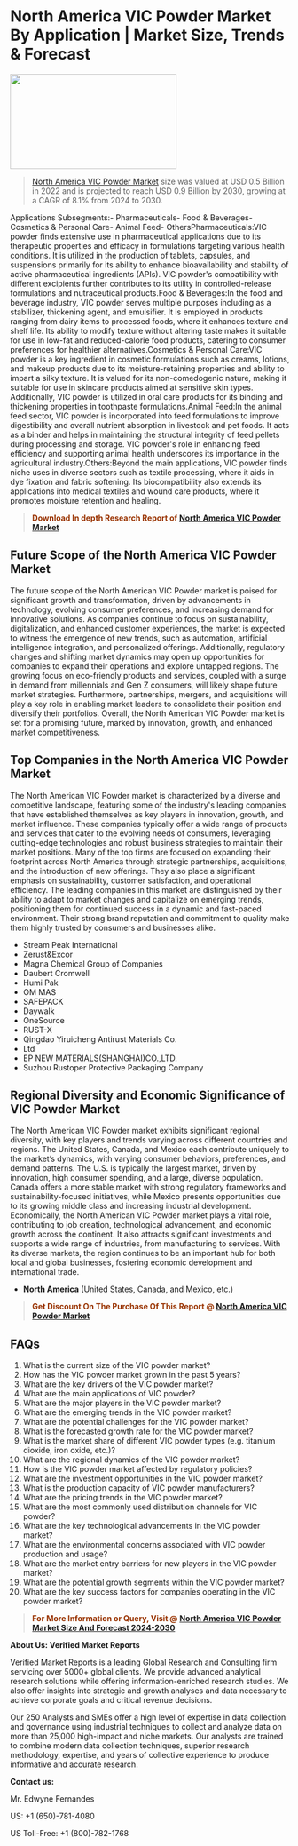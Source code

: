 <p><h1>North America VIC Powder Market By Application | Market Size, Trends & Forecast</h1><p><img class="aligncenter size-medium wp-image-105565" src="https://ffe5etoiles.com/wp-content/uploads/2025/01/MST7-300x171.png" alt="" width="300" height="171" /></p><blockquote><p><a href="https://www.verifiedmarketreports.com/download-sample/?rid=231348&utm_source=Github-NA&utm_medium=359" target="_blank">North America VIC Powder Market</a> size was valued at USD 0.5 Billion in 2022 and is projected to reach USD 0.9 Billion by 2030, growing at a CAGR of 8.1% from 2024 to 2030.</p></blockquote>Applications Subsegments:- Pharmaceuticals- Food & Beverages- Cosmetics & Personal Care- Animal Feed- OthersPharmaceuticals:VIC powder finds extensive use in pharmaceutical applications due to its therapeutic properties and efficacy in formulations targeting various health conditions. It is utilized in the production of tablets, capsules, and suspensions primarily for its ability to enhance bioavailability and stability of active pharmaceutical ingredients (APIs). VIC powder's compatibility with different excipients further contributes to its utility in controlled-release formulations and nutraceutical products.Food & Beverages:In the food and beverage industry, VIC powder serves multiple purposes including as a stabilizer, thickening agent, and emulsifier. It is employed in products ranging from dairy items to processed foods, where it enhances texture and shelf life. Its ability to modify texture without altering taste makes it suitable for use in low-fat and reduced-calorie food products, catering to consumer preferences for healthier alternatives.Cosmetics & Personal Care:VIC powder is a key ingredient in cosmetic formulations such as creams, lotions, and makeup products due to its moisture-retaining properties and ability to impart a silky texture. It is valued for its non-comedogenic nature, making it suitable for use in skincare products aimed at sensitive skin types. Additionally, VIC powder is utilized in oral care products for its binding and thickening properties in toothpaste formulations.Animal Feed:In the animal feed sector, VIC powder is incorporated into feed formulations to improve digestibility and overall nutrient absorption in livestock and pet foods. It acts as a binder and helps in maintaining the structural integrity of feed pellets during processing and storage. VIC powder's role in enhancing feed efficiency and supporting animal health underscores its importance in the agricultural industry.Others:Beyond the main applications, VIC powder finds niche uses in diverse sectors such as textile processing, where it aids in dye fixation and fabric softening. Its biocompatibility also extends its applications into medical textiles and wound care products, where it promotes moisture retention and healing.</p><blockquote><p><span style="color: #993300;"><strong>Download In depth Research Report of <a href="https://www.verifiedmarketreports.com/download-sample/?rid=231348&utm_source=Github-NA&utm_medium=359">North America VIC Powder Market</a></strong></span></p></blockquote><h2>Future Scope of the North America VIC Powder Market</h2><p>The future scope of the North American VIC Powder market is poised for significant growth and transformation, driven by advancements in technology, evolving consumer preferences, and increasing demand for innovative solutions. As companies continue to focus on sustainability, digitalization, and enhanced customer experiences, the market is expected to witness the emergence of new trends, such as automation, artificial intelligence integration, and personalized offerings. Additionally, regulatory changes and shifting market dynamics may open up opportunities for companies to expand their operations and explore untapped regions. The growing focus on eco-friendly products and services, coupled with a surge in demand from millennials and Gen Z consumers, will likely shape future market strategies. Furthermore, partnerships, mergers, and acquisitions will play a key role in enabling market leaders to consolidate their position and diversify their portfolios. Overall, the North American VIC Powder market is set for a promising future, marked by innovation, growth, and enhanced market competitiveness.</p><h2>Top Companies in the North America VIC Powder Market</h2><p>The North American VIC Powder market is characterized by a diverse and competitive landscape, featuring some of the industry's leading companies that have established themselves as key players in innovation, growth, and market influence. These companies typically offer a wide range of products and services that cater to the evolving needs of consumers, leveraging cutting-edge technologies and robust business strategies to maintain their market positions. Many of the top firms are focused on expanding their footprint across North America through strategic partnerships, acquisitions, and the introduction of new offerings. They also place a significant emphasis on sustainability, customer satisfaction, and operational efficiency. The leading companies in this market are distinguished by their ability to adapt to market changes and capitalize on emerging trends, positioning them for continued success in a dynamic and fast-paced environment. Their strong brand reputation and commitment to quality make them highly trusted by consumers and businesses alike.</p><p><ul><li>Stream Peak International </li><li> Zerust&Excor </li><li> Magna Chemical Group of Companies </li><li> Daubert Cromwell </li><li> Humi Pak </li><li> OM MAS </li><li> SAFEPACK </li><li> Daywalk </li><li> OneSource </li><li> RUST-X </li><li> Qingdao Yiruicheng Antirust Materials Co. </li><li> Ltd </li><li> EP NEW MATERIALS(SHANGHAI)CO.,LTD. </li><li> Suzhou Rustoper Protective Packaging Company</li></ul></p><h2>Regional Diversity and Economic Significance of VIC Powder Market</h2><p>The North American VIC Powder market exhibits significant regional diversity, with key players and trends varying across different countries and regions. The United States, Canada, and Mexico each contribute uniquely to the market’s dynamics, with varying consumer behaviors, preferences, and demand patterns. The U.S. is typically the largest market, driven by innovation, high consumer spending, and a large, diverse population. Canada offers a more stable market with strong regulatory frameworks and sustainability-focused initiatives, while Mexico presents opportunities due to its growing middle class and increasing industrial development. Economically, the North American VIC Powder market plays a vital role, contributing to job creation, technological advancement, and economic growth across the continent. It also attracts significant investments and supports a wide range of industries, from manufacturing to services. With its diverse markets, the region continues to be an important hub for both local and global businesses, fostering economic development and international trade.</p><ul> <li><strong>North America</strong> (United States, Canada, and Mexico, etc.)</li></ul><blockquote><p><span style="color: #993300;"><strong>Get Discount On The Purchase Of This Report @ <a href="https://www.verifiedmarketreports.com/ask-for-discount/?rid=231348&utm_source=Github-NA&utm_medium=359">North America VIC Powder Market</a></strong></span></p></blockquote><h2>FAQs</h2><p><ol> <li>What is the current size of the VIC powder market?</div><div></li> <li>How has the VIC powder market grown in the past 5 years?</div><div></li> <li>What are the key drivers of the VIC powder market?</div><div></li> <li>What are the main applications of VIC powder?</div><div></li> <li>What are the major players in the VIC powder market?</div><div></li> <li>What are the emerging trends in the VIC powder market?</div><div></li> <li>What are the potential challenges for the VIC powder market?</div><div></li> <li>What is the forecasted growth rate for the VIC powder market?</div><div></li> <li>What is the market share of different VIC powder types (e.g. titanium dioxide, iron oxide, etc.)?</div><div></li> <li>What are the regional dynamics of the VIC powder market?</div><div></li> <li>How is the VIC powder market affected by regulatory policies?</div><div></li> <li>What are the investment opportunities in the VIC powder market?</div><div></li> <li>What is the production capacity of VIC powder manufacturers?</div><div></li> <li>What are the pricing trends in the VIC powder market?</div><div></li> <li>What are the most commonly used distribution channels for VIC powder?</div><div></li> <li>What are the key technological advancements in the VIC powder market?</div><div></li> <li>What are the environmental concerns associated with VIC powder production and usage?</div><div></li> <li>What are the market entry barriers for new players in the VIC powder market?</div><div></li> <li>What are the potential growth segments within the VIC powder market?</div><div></li> <li>What are the key success factors for companies operating in the VIC powder market?</div><div></li></ol></p><blockquote><p><span style="color: #993300;"><strong>For More Information or Query, Visit @ <a href="https://www.verifiedmarketreports.com/product/vic-powder-market/">North America VIC Powder Market Size And Forecast 2024-2030</a></strong></span></p></blockquote><p><strong>About Us: Verified Market Reports</strong></p><p>Verified Market Reports is a leading Global Research and Consulting firm servicing over 5000+ global clients. We provide advanced analytical research solutions while offering information-enriched research studies. We also offer insights into strategic and growth analyses and data necessary to achieve corporate goals and critical revenue decisions.</p><p>Our 250 Analysts and SMEs offer a high level of expertise in data collection and governance using industrial techniques to collect and analyze data on more than 25,000 high-impact and niche markets. Our analysts are trained to combine modern data collection techniques, superior research methodology, expertise, and years of collective experience to produce informative and accurate research.</p><p><strong>Contact us:</strong></p><p>Mr. Edwyne Fernandes</p><p>US: +1 (650)-781-4080</p><p>US Toll-Free: +1 (800)-782-1768</p>
